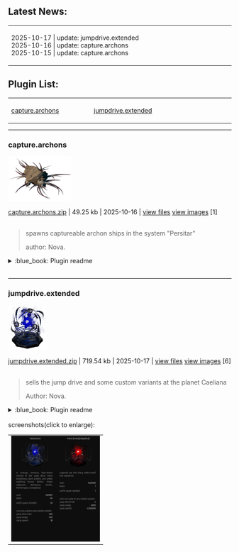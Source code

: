 ## Latest News:
<table>
<tr>
<td><img width="882" height="1"><br>
2025-10-17 | update: jumpdrive.extended<br>
2025-10-16 | update: capture.archons<br>
2025-10-15 | update: capture.archons<br>
<img width="882" height="1"><br>
</td>
</tr>
</table>


## Plugin List:<br>
<table>
<tr valign="top">
<td><img width="294" height="1"><br>
<a href="README.md#capturearchons">capture.archons</a><br>
<img width="294" height="1"><br></td><td><img width="294" height="1"><br>
<a href="README.md#jumpdriveextended">jumpdrive.extended</a><br>
<img width="294" height="1"><br></td><td><img width="294" height="1"><br>
<img width="294" height="1"><br></td></tr></table>





---

### capture.archons

<img src="myplugins/capture.archons/icon.png" height="100">

[capture.archons.zip](https://github.com/Nova1422/plugins/releases/download/v1.0.2-capture.archons/capture.archons.zip) | 49.25 kb | 2025-10-16 | [view files](https://github.com/Nova1422/plugins/tree/main/myplugins/capture.archons/) <a href="res/imagemd/capture.archons.md">view images</a> [1]<br>
<br>
>spawns captureable archon ships in the system "Persitar"
>
>
>author: Nova.
<details>
<summary>:blue_book: Plugin readme</summary>
<blockquote>spawns captureable Archon ships in the system "Persitar" every 10 minutes, PS- pre existing archon can't be captured nor will be angered. And capturing the spawned archons will not be any easier



</blockquote>
</details>

<br>


---

### jumpdrive.extended

<img src="myplugins/jumpdrive.extended/icon.png" height="100">

[jumpdrive.extended.zip](https://github.com/Nova1422/plugins/releases/download/v1.0.0-jumpdrive.extended/jumpdrive.extended.zip) | 719.54 kb | 2025-10-17 | [view files](https://github.com/Nova1422/plugins/tree/main/myplugins/jumpdrive.extended/) <a href="res/imagemd/jumpdrive.extended.md">view images</a> [6]<br>
<br>
>sells the jump drive and some custom variants at the planet Caeliana
>
>
>
>
>Author: Nova.
<details>
<summary>:blue_book: Plugin readme</summary>
<blockquote>Sells the jump drive and a couple upgraded variants at planet Caeliana



Variants-

Point drive: "A strange, ominous, blue-tinted version of the jump drive. More mysterious, more potent, and unlike anything known before. Origin  unknown, Behaviour erratic, Performance unmatched"

Range- 5x



Point drive(Unleashed): "Legends say this thing willed itself into existence."

Range- Enough

</blockquote>
</details>
<br>
screenshots(click to enlarge):<br>
<table>
	<tr>
		<td><img src="https://raw.githubusercontent.com/Nova1422/plugins/master/screenshots/jumpdrive.extended01.jpg" width="200"></td>
	</tr>
</table>
<br>

<br>

